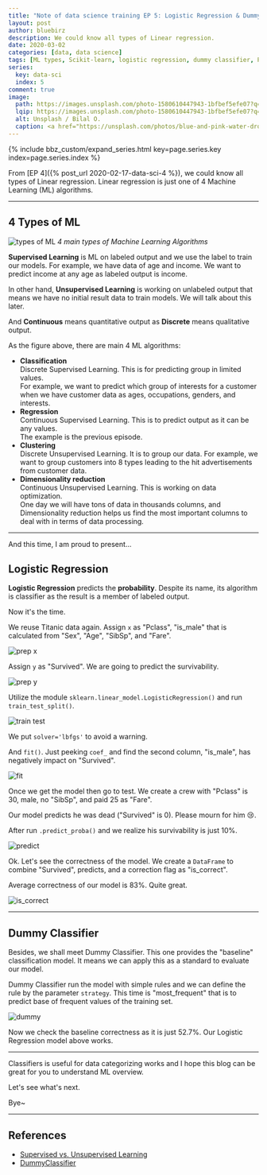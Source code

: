 ```yaml
---
title: "Note of data science training EP 5: Logistic Regression & Dummy Classifier – Divide and Predict"
layout: post
author: bluebirz
description: We could know all types of Linear regression.
date: 2020-03-02
categories: [data, data science]
tags: [ML types, Scikit-learn, logistic regression, dummy classifier, Python]
series:
  key: data-sci
  index: 5
comment: true
image:
  path: https://images.unsplash.com/photo-1580610447943-1bfbef5efe07?q=80&w=2070&auto=format&fit=crop&ixlib=rb-4.0.3&ixid=M3wxMjA3fDB8MHxwaG90by1wYWdlfHx8fGVufDB8fHx8fA%3D%3D
  lqip: https://images.unsplash.com/photo-1580610447943-1bfbef5efe07?q=10&w=490&auto=format&fit=crop&ixlib=rb-4.0.3&ixid=M3wxMjA3fDB8MHxwaG90by1wYWdlfHx8fGVufDB8fHx8fA%3D%3D
  alt: Unsplash / Bilal O.
  caption: <a href="https://unsplash.com/photos/blue-and-pink-water-droplets-ljXekphwr40">Unsplash / Bilal O.</a>
---
```


{% include bbz_custom/expand_series.html key=page.series.key index=page.series.index %}

From [EP 4]({% post_url 2020-02-17-data-sci-4 %}), we could know all types of Linear regression. Linear regression is just one of 4 Machine Learning (ML) algorithms.

---

## 4 Types of ML

![types of ML](https://bluebirzdotnet.s3.ap-southeast-1.amazonaws.com/note-data-science-eps/ep-05/ML-main-4.png)
*4 main types of Machine Learning Algorithms*

**Supervised Learning** is ML on labeled output and we use the label to train our models. For example, we have data of age and income. We want to predict income at any age as labeled output is income.

In other hand, **Unsupervised Learning** is working on unlabeled output that means we have no initial result data to train models. We will talk about this later.

And **Continuous** means quantitative output as **Discrete** means qualitative output.

As the figure above, there are main 4 ML algorithms:

- **Classification**  
  Discrete Supervised Learning. This is for predicting group in limited values.  
  For example, we want to predict which group of interests for a customer when we have customer data as ages, occupations, genders, and interests.
- **Regression**  
  Continuous Supervised Learning. This is to predict output as it can be any values.  
  The example is the previous episode.
- **Clustering**  
  Discrete Unsupervised Learning. It is to group our data. For example, we want to group customers into 8 types leading to the hit advertisements from customer data.
- **Dimensionality reduction**  
  Continuous Unsupervised Learning. This is working on data optimization.  
  One day we will have tons of data in thousands columns, and Dimensionality reduction helps us find the most important columns to deal with in terms of data processing.

---

And this time, I am proud to present…

## Logistic Regression

**Logistic Regression** predicts the **probability**. Despite its name, its algorithm is classifier as the result is a member of labeled output.

Now it's the time.

We reuse Titanic data again. Assign `x` as "Pclass", "is_male" that is calculated from "Sex", "Age", "SibSp", and "Fare".

![prep x](https://bluebirzdotnet.s3.ap-southeast-1.amazonaws.com/note-data-science-eps/ep-05/Screen-Shot-2020-02-29-at-22.42.02.png)

Assign `y` as "Survived". We are going to predict the survivability.

![prep y](https://bluebirzdotnet.s3.ap-southeast-1.amazonaws.com/note-data-science-eps/ep-05/Screen-Shot-2020-02-29-at-22.42.11.png)

Utilize the module `sklearn.linear_model.LogisticRegression()` and run `train_test_split()`.

![train test](https://bluebirzdotnet.s3.ap-southeast-1.amazonaws.com/note-data-science-eps/ep-05/Screen-Shot-2020-02-29-at-22.33.03.png)

We put `solver='lbfgs'` to avoid a warning.

And `fit()`. Just peeking `coef_` and find the second column, "is_male", has negatively impact on "Survived".

![fit](https://bluebirzdotnet.s3.ap-southeast-1.amazonaws.com/note-data-science-eps/ep-05/Screen-Shot-2020-02-29-at-22.42.21.png)

Once we get the model then go to test. We create a crew with "Pclass" is 30, male, no "SibSp", and paid 25 as "Fare".

Our model predicts he was dead ("Survived" is 0). Please mourn for him 😢.

After run `.predict_proba()` and we realize his survivability is just 10%.

![predict](https://bluebirzdotnet.s3.ap-southeast-1.amazonaws.com/note-data-science-eps/ep-05/Screen-Shot-2020-02-29-at-22.42.27.png)

Ok. Let's see the correctness of the model. We create a `DataFrame` to combine "Survived", predicts, and a correction flag as "is_correct".

Average correctness of our model is 83%. Quite great.

![is_correct](https://bluebirzdotnet.s3.ap-southeast-1.amazonaws.com/note-data-science-eps/ep-05/Screen-Shot-2020-02-29-at-22.52.50.png)

---

## Dummy Classifier

Besides, we shall meet Dummy Classifier. This one provides the "baseline" classification model. It means we can apply this as a standard to evaluate our model.

Dummy Classifier run the model with simple rules and we can define the rule by the parameter `strategy`. This time is "most_frequent" that is to predict base of frequent values of the training set.

![dummy](https://bluebirzdotnet.s3.ap-southeast-1.amazonaws.com/note-data-science-eps/ep-05/Screen-Shot-2020-02-29-at-22.55.25.png)

Now we check the baseline correctness as it is just 52.7%. Our Logistic Regression model above works.

---

Classifiers is useful for data categorizing works and I hope this blog can be great for you to understand ML overview.

Let's see what's next.

Bye~

---

## References

- [Supervised vs. Unsupervised Learning](https://towardsdatascience.com/supervised-vs-unsupervised-learning-14f68e32ea8d)
- [DummyClassifier](https://scikit-learn.org/stable/modules/generated/sklearn.dummy.DummyClassifier.html)

